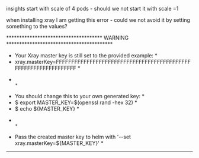 insights start with scale of 4 pods - should we not start it with scale =1



when installing xray I am getting this error - could we not avoid it by setting something to the values?

************************************* WARNING *****************************************
* Your Xray master key is still set to the provided example:                          *
* xray.masterKey=FFFFFFFFFFFFFFFFFFFFFFFFFFFFFFFFFFFFFFFFFFFFFFFFFFFFFFFFFFFFFFFF     *
*                                                                                     *
* You should change this to your own generated key:                                   *
* $ export MASTER_KEY=$(openssl rand -hex 32)                                         *
* $ echo ${MASTER_KEY}                                                                *
*                                                                                     *
* Pass the created master key to helm with '--set xray.masterKey=${MASTER_KEY}'       *
***************************************************************************************
